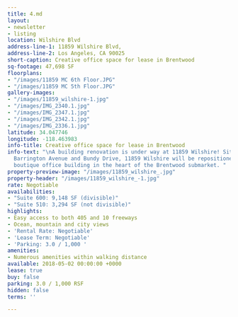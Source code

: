 ```yaml
---
title: 4.md
layout:
- newsletter
- listing
location: Wilshire Blvd
address-line-1: 11859 Wilshire Blvd,
address-line-2: Los Angeles, CA 90025
short-caption: Creative office space for lease in Brentwood
sq-footage: 47,698 SF
floorplans:
- "/images/11859 MC 6th Floor.JPG"
- "/images/11859 MC 5th Floor.JPG"
gallery-images:
- "/images/11859_wilshire-1.jpg"
- "/images/IMG_2340.1.jpg"
- "/images/IMG_2347.1.jpg"
- "/images/IMG_2342.1.jpg"
- "/images/IMG_2336.1.jpg"
latitude: 34.047746
longitude: -118.463983
info-title: Creative office space for lease in Brentwood
info-text: "\nA building renovation is under way at 11859 Wilshire! Situated between
  Barrington Avenue and Bundy Drive, 11859 Wilshire will be repositioned as a high-end,
  boutique office building in the heart of the Brentwood submarket. "
property-preview-image: "/images/11859_wilshire_.jpg"
property-header: "/images/11859_wilshire_-1.jpg"
rate: Negotiable
availabilities:
- "Suite 600: 9,148 SF (divisible)"
- "Suite 510: 3,294 SF (not divisible)"
highlights:
- Easy access to both 405 and 10 freeways
- Ocean, mountain and city views
- 'Rental Rate: Negotiable'
- 'Lease Term: Negotiable'
- 'Parking: 3.0 / 1,000 '
amenities:
- Numerous amenities within walking distance
available: 2018-05-02 00:00:00 +0000
lease: true
buy: false
parking: 3.0 / 1,000 RSF
hidden: false
terms: ''

---
```

